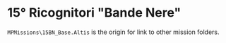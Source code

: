 15° Ricognitori "Bande Nere"
============================

`MPMissions\15BN_Base.Altis` is the origin for link to other mission folders.
